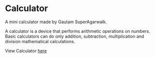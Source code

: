# Calculator
A mini calculator made by Gautam SuperAgarwalk.

A calculator is a device that performs arithmetic operations on numbers. Basic calculators can do only addition, subtraction, multiplication and division mathematical calculations.

View Calculator [here](https://firstproject-calculator.netlify.app/)
